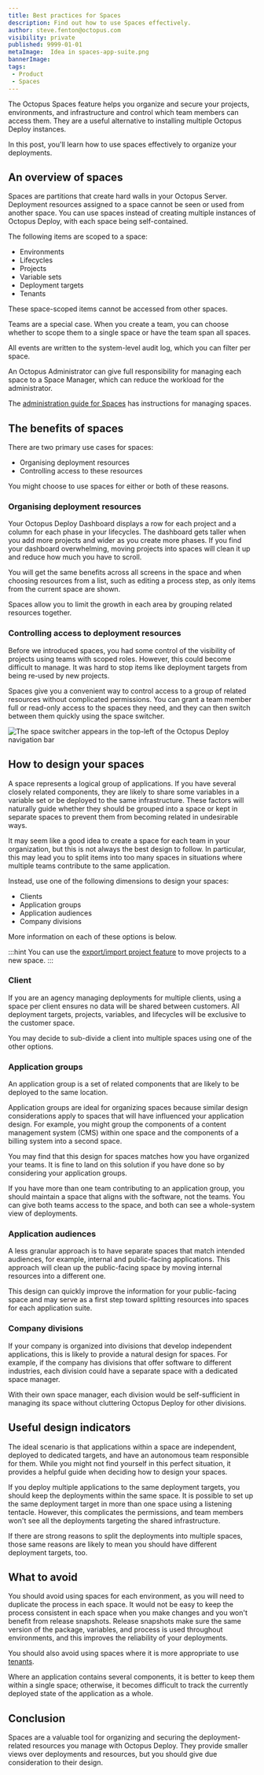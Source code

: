 ```yaml
---
title: Best practices for Spaces
description: Find out how to use Spaces effectively.
author: steve.fenton@octopus.com
visibility: private
published: 9999-01-01
metaImage:  Idea in spaces-app-suite.png
bannerImage: 
tags:
 - Product
 - Spaces
---
```


The Octopus Spaces feature helps you organize and secure your projects, environments, and infrastructure and control which team members can access them. They are a useful alternative to installing multiple Octopus Deploy instances.

In this post, you'll learn how to use spaces effectively to organize your deployments.

## An overview of spaces

Spaces are partitions that create hard walls in your Octopus Server. Deployment resources assigned to a space cannot be seen or used from another space. You can use spaces instead of creating multiple instances of Octopus Deploy, with each space being self-contained.

The following items are scoped to a space:

- Environments
- Lifecycles
- Projects
- Variable sets
- Deployment targets
- Tenants

These space-scoped items cannot be accessed from other spaces.

Teams are a special case. When you create a team, you can choose whether to scope them to a single space or have the team span all spaces.

All events are written to the system-level audit log, which you can filter per space.

An Octopus Administrator can give full responsibility for managing each space to a Space Manager, which can reduce the workload for the administrator.

The [administration guide for Spaces](https://octopus.com/docs/administration/spaces) has instructions for managing spaces.

## The benefits of spaces

There are two primary use cases for spaces:

- Organising deployment resources
- Controlling access to these resources

You might choose to use spaces for either or both of these reasons.

### Organising deployment resources

Your Octopus Deploy Dashboard displays a row for each project and a column for each phase in your lifecycles. The dashboard gets taller when you add more projects and wider as you create more phases. If you find your dashboard overwhelming, moving projects into spaces will clean it up and reduce how much you have to scroll.

You will get the same benefits across all screens in the space and when choosing resources from a list, such as editing a process step, as only items from the current space are shown.

Spaces allow you to limit the growth in each area by grouping related resources together.

### Controlling access to deployment resources

Before we introduced spaces, you had some control of the visibility of projects using teams with scoped roles. However, this could become difficult to manage. It was hard to stop items like deployment targets from being re-used by new projects.

Spaces give you a convenient way to control access to a group of related resources without complicated permissions. You can grant a team member full or read-only access to the spaces they need, and they can then switch between them quickly using the space switcher.

![The space switcher appears in the top-left of the Octopus Deploy navigation bar](space-switcher.jpg)

## How to design your spaces

A space represents a logical group of applications. If you have several closely related components, they are likely to share some variables in a variable set or be deployed to the same infrastructure. These factors will naturally guide whether they should be grouped into a space or kept in separate spaces to prevent them from becoming related in undesirable ways.

It may seem like a good idea to create a space for each team in your organization, but this is not always the best design to follow. In particular, this may lead you to split items into too many spaces in situations where multiple teams contribute to the same application.

Instead, use one of the following dimensions to design your spaces:

- Clients
- Application groups
- Application audiences
- Company divisions

More information on each of these options is below.

:::hint
You can use the [export/import project feature](https://octopus.com/docs/projects/export-import) to move projects to a new space.
:::

### Client

If you are an agency managing deployments for multiple clients, using a space per client ensures no data will be shared between customers. All deployment targets, projects, variables, and lifecycles will be exclusive to the customer space.

You may decide to sub-divide a client into multiple spaces using one of the other options.

### Application groups

An application group is a set of related components that are likely to be deployed to the same location.

Application groups are ideal for organizing spaces because similar design considerations apply to spaces that will have influenced your application design. For example, you might group the components of a content management system (CMS) within one space and the components of a billing system into a second space.

You may find that this design for spaces matches how you have organized your teams. It is fine to land on this solution if you have done so by considering your application groups.

If you have more than one team contributing to an application group, you should maintain a space that aligns with the software, not the teams. You can give both teams access to the space, and both can see a whole-system view of deployments.

### Application audiences

A less granular approach is to have separate spaces that match intended audiences, for example, internal and public-facing applications. This approach will clean up the public-facing space by moving internal resources into a different one.

This design can quickly improve the information for your public-facing space and may serve as a first step toward splitting resources into spaces for each application suite.

### Company divisions

If your company is organized into divisions that develop independent applications, this is likely to provide a natural design for spaces. For example, if the company has divisions that offer software to different industries, each division could have a separate space with a dedicated space manager.

With their own space manager, each division would be self-sufficient in managing its space without cluttering Octopus Deploy for other divisions.

## Useful design indicators

The ideal scenario is that applications within a space are independent, deployed to dedicated targets, and have an autonomous team responsible for them. While you might not find yourself in this perfect situation, it provides a helpful guide when deciding how to design your spaces.

If you deploy multiple applications to the same deployment targets, you should keep the deployments within the same space. It is possible to set up the same deployment target in more than one space using a listening tentacle. However, this complicates the permissions, and team members won't see all the deployments targeting the shared infrastructure.

If there are strong reasons to split the deployments into multiple spaces, those same reasons are likely to mean you should have different deployment targets, too.

## What to avoid

You should avoid using spaces for each environment, as you will need to duplicate the process in each space. It would not be easy to keep the process consistent in each space when you make changes and you won't benefit from release snapshots. Release snapshots make sure the same version of the package, variables, and process is used throughout environments, and this improves the reliability of your deployments.

You should also avoid using spaces where it is more appropriate to use [tenants](https://octopus.com/docs/tenants).

Where an application contains several components, it is better to keep them within a single space; otherwise, it becomes difficult to track the currently deployed state of the application as a whole.

## Conclusion

Spaces are a valuable tool for organizing and securing the deployment-related resources you manage with Octopus Deploy. They provide smaller views over deployments and resources, but you should give due consideration to their design.
